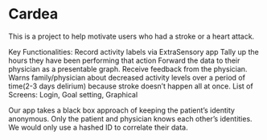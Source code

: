 # Cardea

This is a project to help motivate users who had a stroke or a heart attack.

Key Functionalities: 
Record activity labels via ExtraSensory app
Tally up the hours they have been performing that action
Forward the data to their physician as a presentable graph. 
Receive feedback from the physician.
Warns family/physician about decreased activity levels over a period of time(2-3 days delirium) because stroke doesn’t happen all at once.
List of Screens: Login, Goal setting, Graphical

Our app takes a black box approach of keeping the patient’s identity anonymous.
Only the patient and physician knows each other’s identities. We would only use a hashed ID to correlate their data.


